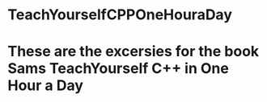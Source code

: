 # TeachYourselfCPPOneHouraDay
# These are the excersies for the book Sams TeachYourself C++ in One Hour a Day

